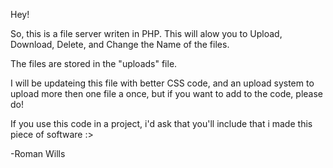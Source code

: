 Hey!

So, this is a file server writen in PHP.
This will alow you to Upload, Download, Delete, and Change the Name of the files.

The files are stored in the "uploads" file.

I will be updateing this file with better CSS code, and an upload system to upload more then one file a once, but if you want to add to the code, please do!

If you use this code in a project, i'd ask that you'll include that i made this piece of software :>  

-Roman Wills
